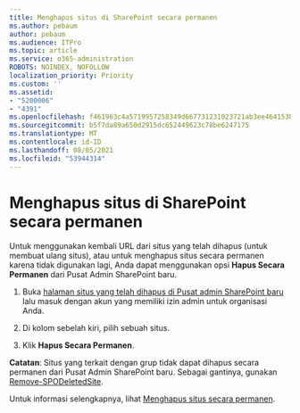 ```yaml
---
title: Menghapus situs di SharePoint secara permanen
ms.author: pebaum
author: pebaum
ms.audience: ITPro
ms.topic: article
ms.service: o365-administration
ROBOTS: NOINDEX, NOFOLLOW
localization_priority: Priority
ms.custom: ''
ms.assetid:
- "5200006"
- "4391"
ms.openlocfilehash: f461963c4a5719957258349d667731231023721ab3ee4641538c94371bf3f56d
ms.sourcegitcommit: b5f7da89a650d2915dc652449623c78be6247175
ms.translationtype: MT
ms.contentlocale: id-ID
ms.lasthandoff: 08/05/2021
ms.locfileid: "53944314"
---
```

# <a name="permanently-delete-a-site-in-sharepoint"></a>Menghapus situs di SharePoint secara permanen

Untuk menggunakan kembali URL dari situs yang telah dihapus (untuk membuat ulang situs), atau untuk menghapus situs secara permanen karena tidak digunakan lagi, Anda dapat menggunakan opsi **Hapus Secara Permanen** dari Pusat Admin SharePoint baru. 

1. Buka [halaman situs yang telah dihapus di Pusat admin SharePoint baru](https://admin.microsoft.com/sharepoint?page=recycleBin&modern=true) lalu masuk dengan akun yang memiliki izin admin untuk organisasi Anda. 

2. Di kolom sebelah kiri, pilih sebuah situs. 

3. Klik **Hapus Secara Permanen**. 

**Catatan**: Situs yang terkait dengan grup tidak dapat dihapus secara permanen dari Pusat Admin SharePoint baru. Sebagai gantinya, gunakan [Remove-SPODeletedSite](https://docs.microsoft.com/powershell/module/sharepoint-online/remove-spodeletedsite).  

Untuk informasi selengkapnya, lihat [Menghapus situs secara permanen](https://docs.microsoft.com/sharepoint/delete-site-collection#permanently-delete-a-site). 
